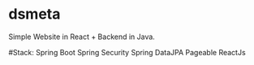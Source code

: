 # dsmeta

Simple Website in React + Backend in Java.

#Stack:
Spring Boot
Spring Security
Spring DataJPA
Pageable
ReactJs
